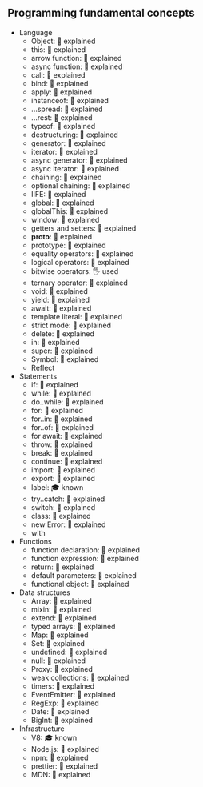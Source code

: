 ## Programming fundamental concepts

- Language
  - Object: 🙋 explained
  - this: 🙋 explained
  - arrow function: 🙋 explained
  - async function: 🙋 explained
  - call: 🙋 explained
  - bind: 🙋 explained
  - apply: 🙋 explained
  - instanceof: 🙋 explained
  - ...spread: 🙋 explained
  - ...rest: 🙋 explained
  - typeof: 🙋 explained
  - destructuring: 🙋 explained
  - generator: 🙋 explained
  - iterator: 🙋 explained
  - async generator: 🙋 explained
  - async iterator: 🙋 explained
  - chaining: 🙋 explained
  - optional chaining: 🙋 explained
  - IIFE: 🙋 explained
  - global: 🙋 explained
  - globalThis: 🙋 explained
  - window: 🙋 explained
  - getters and setters: 🙋 explained
  - __proto__: 🙋 explained
  - prototype: 🙋 explained
  - equality operators: 🙋 explained
  - logical operators: 🙋 explained
  - bitwise operators: 🖐️ used
  - ternary operator: 🙋 explained
  - void: 🙋 explained
  - yield: 🙋 explained
  - await: 🙋 explained
  - template literal: 🙋 explained
  - strict mode: 🙋 explained
  - delete: 🙋 explained
  - in: 🙋 explained
  - super: 🙋 explained
  - Symbol: 🙋 explained
  - Reflect
- Statements
  - if: 🙋 explained
  - while: 🙋 explained
  - do..while: 🙋 explained
  - for: 🙋 explained
  - for..in: 🙋 explained
  - for..of: 🙋 explained
  - for await: 🙋 explained
  - throw: 🙋 explained
  - break: 🙋 explained
  - continue: 🙋 explained
  - import: 🙋 explained
  - export: 🙋 explained
  - label: 🎓 known
  - try..catch: 🙋 explained
  - switch: 🙋 explained
  - class: 🙋 explained
  - new Error: 🙋 explained
  - with
- Functions
  - function declaration: 🙋 explained
  - function expression: 🙋 explained
  - return: 🙋 explained
  - default parameters: 🙋 explained
  - functional object: 🙋 explained
- Data structures
  - Array: 🙋 explained
  - mixin: 🙋 explained
  - extend: 🙋 explained
  - typed arrays: 🙋 explained
  - Map: 🙋 explained
  - Set: 🙋 explained
  - undefined: 🙋 explained
  - null: 🙋 explained
  - Proxy: 🙋 explained
  - weak collections: 🙋 explained
  - timers: 🙋 explained
  - EventEmitter: 🙋 explained
  - RegExp: 🙋 explained
  - Date: 🙋 explained
  - BigInt: 🙋 explained
- Infrastructure
  - V8: 🎓 known
  - Node.js: 🙋 explained
  - npm: 🙋 explained
  - prettier: 🙋 explained
  - MDN: 🙋 explained
